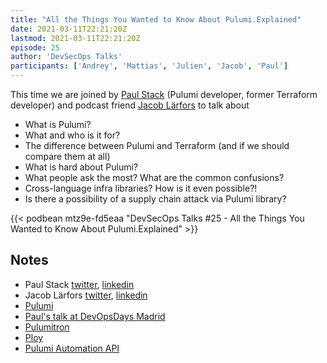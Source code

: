 ```yaml
---
title: "All the Things You Wanted to Know About Pulumi.Explained"
date: 2021-03-11T22:21:20Z
lastmod: 2021-03-11T22:21:20Z
episode: 25
author: 'DevSecOps Talks'
participants: ['Andrey', 'Mattias', 'Julien', 'Jacob', 'Paul']
---
```


This time we are joined by [Paul Stack](https://twitter.com/stack72) (Pulumi developer, former Terraform developer) and podcast friend [Jacob Lärfors](https://twitter.com/jlarfors) to talk about

- What is Pulumi?
- What and who is it for?
- The difference between Pulumi and Terraform (and if we should compare them at all)
- What is hard about Pulumi?
- What people ask the most? What are the common confusions?
- Cross-language infra libraries? How is it even possible?!
- Is there a possibility of a supply chain attack via Pulumi library?

<!--more-->

<!-- Player -->

{{< podbean mtz9e-fd5eaa "DevSecOps Talks #25 - All the Things You Wanted to Know About Pulumi.Explained" >}}

## Notes

- Paul Stack [twitter](https://twitter.com/stack72), [linkedin](https://www.linkedin.com/in/stack72/)
- Jacob Lärfors [twitter](https://twitter.com/jlarfors), [linkedin](https://www.linkedin.com/in/jlarfors/)
- [Pulumi](https://www.pulumi.com/)
- [Paul's talk at DevOpsDays Madrid](https://www.youtube.com/watch?v=6UN2aVvIShc&list=PLKxa4AIfm4pXYg8NG50wftI_jzSSQK3ZR&index=13)
- [Pulumitron](https://github.com/cnunciato/pulumitron)
- [Ploy](https://github.com/jaxxstorm/ploy)
- [Pulumi Automation API](https://pkg.go.dev/github.com/pulumi/pulumi/sdk/v2/go/x/auto)
